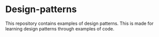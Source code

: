 # Design-patterns
This repository contains examples of design patterns. This is made for learning design patterns through examples of code.
